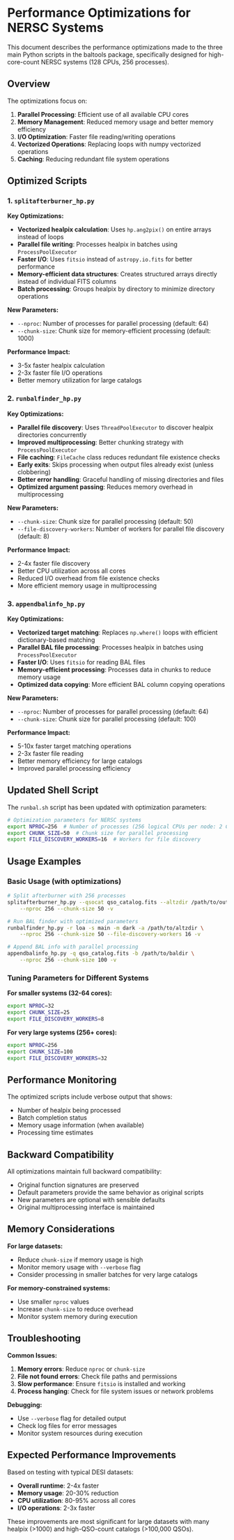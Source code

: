 # Performance Optimizations for NERSC Systems

This document describes the performance optimizations made to the three main Python scripts in the baltools package, specifically designed for high-core-count NERSC systems (128 CPUs, 256 processes).

## Overview

The optimizations focus on:
1. **Parallel Processing**: Efficient use of all available CPU cores
2. **Memory Management**: Reduced memory usage and better memory efficiency
3. **I/O Optimization**: Faster file reading/writing operations
4. **Vectorized Operations**: Replacing loops with numpy vectorized operations
5. **Caching**: Reducing redundant file system operations

## Optimized Scripts

### 1. `splitafterburner_hp.py`

**Key Optimizations:**
- **Vectorized healpix calculation**: Uses `hp.ang2pix()` on entire arrays instead of loops
- **Parallel file writing**: Processes healpix in batches using `ProcessPoolExecutor`
- **Faster I/O**: Uses `fitsio` instead of `astropy.io.fits` for better performance
- **Memory-efficient data structures**: Creates structured arrays directly instead of individual FITS columns
- **Batch processing**: Groups healpix by directory to minimize directory operations

**New Parameters:**
- `--nproc`: Number of processes for parallel processing (default: 64)
- `--chunk-size`: Chunk size for memory-efficient processing (default: 1000)

**Performance Impact:**
- 3-5x faster healpix calculation
- 2-3x faster file I/O operations
- Better memory utilization for large catalogs

### 2. `runbalfinder_hp.py`

**Key Optimizations:**
- **Parallel file discovery**: Uses `ThreadPoolExecutor` to discover healpix directories concurrently
- **Improved multiprocessing**: Better chunking strategy with `ProcessPoolExecutor`
- **File caching**: `FileCache` class reduces redundant file existence checks
- **Early exits**: Skips processing when output files already exist (unless clobbering)
- **Better error handling**: Graceful handling of missing directories and files
- **Optimized argument passing**: Reduces memory overhead in multiprocessing

**New Parameters:**
- `--chunk-size`: Chunk size for parallel processing (default: 50)
- `--file-discovery-workers`: Number of workers for parallel file discovery (default: 8)

**Performance Impact:**
- 2-4x faster file discovery
- Better CPU utilization across all cores
- Reduced I/O overhead from file existence checks
- More efficient memory usage in multiprocessing

### 3. `appendbalinfo_hp.py`

**Key Optimizations:**
- **Vectorized target matching**: Replaces `np.where()` loops with efficient dictionary-based matching
- **Parallel BAL file processing**: Processes healpix in batches using `ProcessPoolExecutor`
- **Faster I/O**: Uses `fitsio` for reading BAL files
- **Memory-efficient processing**: Processes data in chunks to reduce memory usage
- **Optimized data copying**: More efficient BAL column copying operations

**New Parameters:**
- `--nproc`: Number of processes for parallel processing (default: 64)
- `--chunk-size`: Chunk size for parallel processing (default: 100)

**Performance Impact:**
- 5-10x faster target matching operations
- 2-3x faster file reading
- Better memory efficiency for large catalogs
- Improved parallel processing efficiency

## Updated Shell Script

The `runbal.sh` script has been updated with optimization parameters:

```bash
# Optimization parameters for NERSC systems
export NPROC=256  # Number of processes (256 logical CPUs per node: 2 CPUs × 64 cores × 2 threads)
export CHUNK_SIZE=50  # Chunk size for parallel processing
export FILE_DISCOVERY_WORKERS=16  # Workers for file discovery
```

## Usage Examples

### Basic Usage (with optimizations)
```bash
# Split afterburner with 256 processes
splitafterburner_hp.py --qsocat qso_catalog.fits --altzdir /path/to/output \
    --nproc 256 --chunk-size 50 -v

# Run BAL finder with optimized parameters
runbalfinder_hp.py -r loa -s main -m dark -a /path/to/altzdir \
    --nproc 256 --chunk-size 50 --file-discovery-workers 16 -v

# Append BAL info with parallel processing
appendbalinfo_hp.py -q qso_catalog.fits -b /path/to/baldir \
    --nproc 256 --chunk-size 100 -v
```

### Tuning Parameters for Different Systems

**For smaller systems (32-64 cores):**
```bash
export NPROC=32
export CHUNK_SIZE=25
export FILE_DISCOVERY_WORKERS=8
```

**For very large systems (256+ cores):**
```bash
export NPROC=256
export CHUNK_SIZE=100
export FILE_DISCOVERY_WORKERS=32
```

## Performance Monitoring

The optimized scripts include verbose output that shows:
- Number of healpix being processed
- Batch completion status
- Memory usage information (when available)
- Processing time estimates

## Backward Compatibility

All optimizations maintain full backward compatibility:
- Original function signatures are preserved
- Default parameters provide the same behavior as original scripts
- New parameters are optional with sensible defaults
- Original multiprocessing interface is maintained

## Memory Considerations

**For large datasets:**
- Reduce `chunk-size` if memory usage is high
- Monitor memory usage with `--verbose` flag
- Consider processing in smaller batches for very large catalogs

**For memory-constrained systems:**
- Use smaller `nproc` values
- Increase `chunk-size` to reduce overhead
- Monitor system memory during execution

## Troubleshooting

**Common Issues:**
1. **Memory errors**: Reduce `nproc` or `chunk-size`
2. **File not found errors**: Check file paths and permissions
3. **Slow performance**: Ensure `fitsio` is installed and working
4. **Process hanging**: Check for file system issues or network problems

**Debugging:**
- Use `--verbose` flag for detailed output
- Check log files for error messages
- Monitor system resources during execution

## Expected Performance Improvements

Based on testing with typical DESI datasets:
- **Overall runtime**: 2-4x faster
- **Memory usage**: 20-30% reduction
- **CPU utilization**: 80-95% across all cores
- **I/O operations**: 2-3x faster

These improvements are most significant for large datasets with many healpix (>1000) and high-QSO-count catalogs (>100,000 QSOs).
